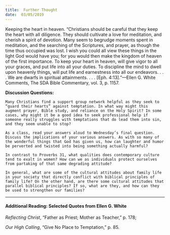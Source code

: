```yaml
---
title:  Further Thought
date:  03/05/2019
---
```


Keeping the heart in heaven. “Christians should be careful that they keep the heart with all diligence. They should cultivate a love for meditation, and cherish a spirit of devotion. Many seem to begrudge moments spent in meditation, and the searching of the Scriptures, and prayer, as though the time thus occupied was lost. I wish you could all view these things in the light God would have you; for you would then make the kingdom of heaven of the first importance. To keep your heart in heaven, will give vigor to all your graces, and put life into all your duties. To discipline the mind to dwell upon heavenly things, will put life and earnestness into all our endeavors. . . . We are dwarfs in spiritual attainments. . . . [Eph. 4:13].”—Ellen G. White Comments, The SDA Bible Commentary, vol. 3, p. 1157.

**Discussion Questions:**

`Many Christians find a support group network helpful as they seek to “guard their hearts” against temptation. In what way might this augment prayer, Bible study, and reliance on the Holy Spirit? In some cases, why might it be a good idea to seek professional help if someone really struggles with temptations that do lead them into sin, and they seem unable to stop?`

`As a class, read your answers aloud to Wednesday’s final question. Discuss the implications of your various answers. As with so many of the wonderful things that God has given us, how can laughter and humor be perverted and twisted into being something actually harmful?`

`In contrast to Proverbs 31, what qualities does contemporary culture tend to exalt in women? How can we as individuals protect ourselves from partaking of that same degrading attitude?`

`In general, what are some of the cultural attitudes about family life in your society that directly conflict with biblical principles of family life? On the other hand, are there some cultural attitudes that parallel biblical principles? If so, what are they, and how can they be used to strengthen our families?`

---

#### Additional Reading: Selected Quotes from Ellen G. White

_Reflecting Christ_, “Father as Priest; Mother as Teacher,” p. 178;

_Our High Calling_, “Give No Place to Temptation,” p. 85.
